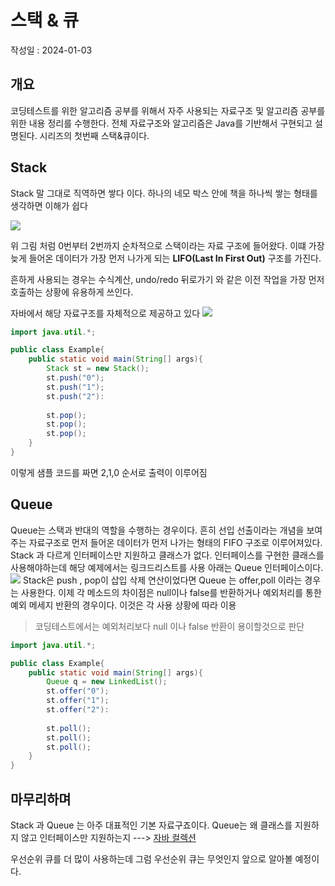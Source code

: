 # 스택 & 큐
작성일 : 2024-01-03
## 개요 
코딩테스트를 위한 알고리즘 공부를 위해서 자주 사용되는 자료구조 및 알고리즘 공부를 위한 내용 정리를 수행한다.
전체 자료구조와 알고리즘은 Java를 기반해서 구현되고 설명된다.
시리즈의 첫번째 스택&큐이다.

## Stack
Stack 말 그대로 직역하면 쌓다 이다.
하나의 네모 박스 안에 책을 하나씩 쌓는 형태를 생각하면 이해가 쉽다

![](https://velog.velcdn.com/images/kimdodo/post/7451f019-2f37-4e8e-92d8-c8b8868fe87f/image.png)

위 그림 처럼 0번부터 2번까지 순차적으로 스택이라는 자료 구조에 들어왔다.
이떄 가장 늦게 들어온 데이터가 가장 먼저 나가게 되는 **LIFO(Last In First Out)** 구조를 가진다.

흔하게 사용되는 경우는 수식계산, undo/redo 뒤로가기 와 같은 이전 작업을 가장 먼저 호출하는 상황에 유용하게 쓰인다.

자바에서 해당 자료구조를 자체적으로 제공하고 있다
![](https://velog.velcdn.com/images/kimdodo/post/71c61a78-229d-45e4-9d4f-f902dc0fdf29/image.png)

```java
import java.util.*;

public class Example{
	public static void main(String[] args){
    	Stack st = new Stack();
        st.push("0");
        st.push("1");
        st.push("2"):
        
        st.pop();
        st.pop();
        st.pop();
    }
}
```
이렇게 샘플 코드를 짜면 2,1,0 순서로 출력이 이루어짐

## Queue
Queue는 스택과 반대의 역할을 수행하는 경우이다.
흔히 선입 선출이라는 개념을 보여주는 자료구조로 먼저 들어온 데이터가 먼저 나가는 형태의 FIFO 구조로 이루어져있다.
Stack 과 다르게 인터페이스만 지원하고 클래스가 없다.
인터페이스를 구현한 클래스를 사용해야하는데 해당 예제에서는 링크드리스트를 사용
아래는 Queue 인터페이스이다.
![](https://velog.velcdn.com/images/kimdodo/post/64b44b76-5b80-4376-9412-3d514ad5bc0e/image.png)
Stack은 push , pop이 삽입 삭제 연산이었다면 Queue 는 offer,poll 이라는 경우는 사용한다.
이제 각 메소드의 차이점은 null이나 false를 반환하거나 예외처리를 통한 예외 메세지 반환의 경우이다. 이것은 각 사용 상황에 따라 이용
> 코딩테스트에서는 예외처리보다 null 이나 false 반환이 용이할것으로 판단

```java
import java.util.*;

public class Example{
	public static void main(String[] args){
    	Queue q = new LinkedList();
        st.offer("0");
        st.offer("1");
        st.offer("2"):
        
        st.poll();
        st.poll();
        st.poll();
    }
}
```

## 마무리하며
Stack 과 Queue 는 아주 대표적인 기본 자료구죠이다.
Queue는 왜 클래스를 지원하지 않고 인터페이스만 지원하는지 ---> [자바 컬렉션](https://velog.io/@kimdodo/JAVA-Collection-%ED%94%84%EB%A0%88%EC%9E%84%EC%9B%8C%ED%81%AC)

우선순위 큐를 더 많이 사용하는데 그럼 우선순위 큐는 무엇인지 앞으로 알아볼 예정이다.

